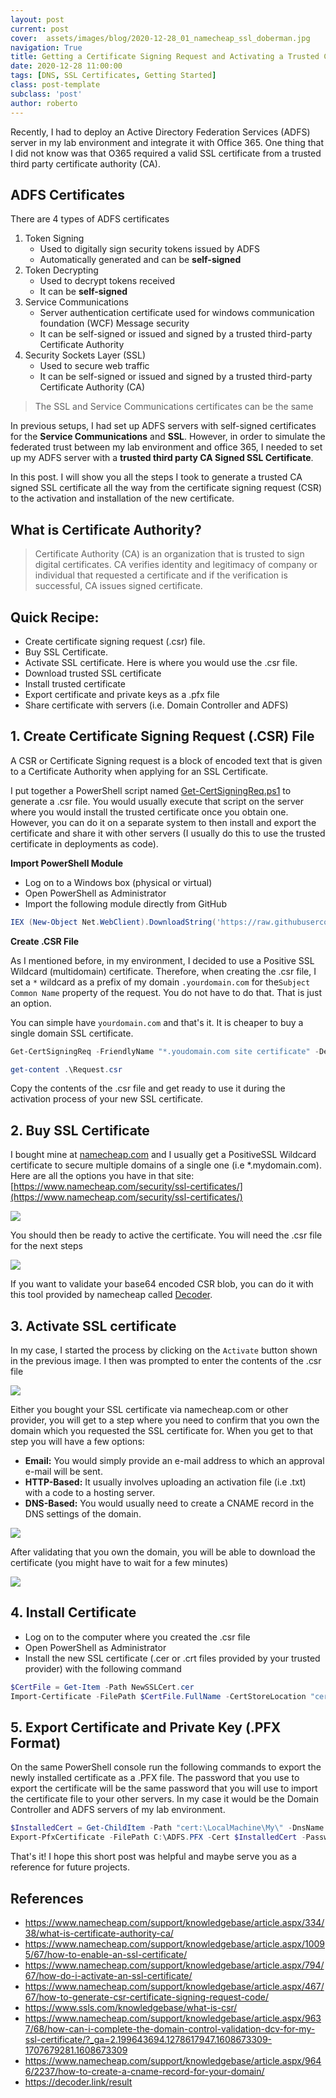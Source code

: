 ```yaml
---
layout: post
current: post
cover:  assets/images/blog/2020-12-28_01_namecheap_ssl_doberman.jpg
navigation: True
title: Getting a Certificate Signing Request and Activating a Trusted CA Signed SSL Certificate
date: 2020-12-28 11:00:00
tags: [DNS, SSL Certificates, Getting Started]
class: post-template
subclass: 'post'
author: roberto
---
```


Recently, I had to deploy an Active Directory Federation Services (ADFS) server in my lab environment and integrate it with Office 365. One thing that I did not know was that O365 required a valid SSL certificate from a trusted third party certificate authority (CA).

## ADFS Certificates

There are 4 types of ADFS certificates 

1. Token Signing 
    * Used to digitally sign security tokens issued by ADFS 
    * Automatically generated and can be **self-signed**
2. Token Decrypting 
    * Used to decrypt tokens received 
    * It can be **self-signed**
3. Service Communications 
    * Server authentication certificate used for windows communication foundation (WCF) Message security
    * It can be self-signed or issued and signed by a trusted third-party Certificate Authority 
4. Security Sockets Layer (SSL)
    * Used to secure web traffic
    * It can be self-signed or issued and signed by a trusted third-party Certificate Authority (CA) 

> The SSL and Service Communications certificates can be the same 

In previous setups, I had set up ADFS servers with self-signed certificates for the **Service Communications** and **SSL**. However, in order to simulate the federated trust between my lab environment and office 365, I needed to set up my ADFS server with a **trusted third party CA Signed SSL Certificate**.

In this post. I will show you all the steps I took to generate a trusted CA signed SSL certificate all the way from the certificate signing request (CSR) to the activation and installation of the new certificate.

## What is Certificate Authority?

> Certificate Authority (CA) is an organization that is trusted to sign digital certificates. CA verifies identity and legitimacy of company or individual that requested a certificate and if the verification is successful, CA issues signed certificate.

## Quick Recipe:
* Create certificate signing request (.csr) file.
* Buy SSL Certificate.
* Activate SSL certificate. Here is where you would use the .csr file.
* Download trusted SSL certificate
* Install trusted certificate
* Export certificate and private keys as a .pfx file
* Share certificate with servers (i.e. Domain Controller and ADFS)

## 1. Create Certificate Signing Request (.CSR) File

A CSR or Certificate Signing request is a block of encoded text that is given to a Certificate Authority when applying for an SSL Certificate.

I put together a PowerShell script named [Get-CertSigningReq.ps1](https://github.com/OTRF/Blacksmith/blob/master/resources/scripts/powershell/misc/Get-CertSigningReq.ps1) to generate a .csr file. You would usually execute that script on the server where you would install the trusted certificate once you obtain one. However, you can do it on a separate system to then install and export the certificate and share it with other servers (I usually do this to use the trusted certificate in deployments as code).

**Import PowerShell Module**

* Log on to a Windows box (physical or virtual)
* Open PowerShell as Administrator
* Import the following module directly from GitHub

```PowerShell
IEX (New-Object Net.WebClient).DownloadString('https://raw.githubusercontent.com/OTRF/Blacksmith/master/resources/scripts/powershell/misc/Get-CertSigningReq.ps1')
```

**Create .CSR File**

As I mentioned before, in my environment, I decided to use a Positive SSL Wildcard (multidomain) certificate. Therefore, when creating the .csr file, I set a `*` wildcard as a prefix of my domain `.yourdomain.com` for the`Subject Common Name` property of the request. You do not have to do that. That is just an option.

You can simple have `yourdomain.com` and that's it. It is cheaper to buy a single domain SSL certificate.

```PowerShell
Get-CertSigningReq -FriendlyName "*.youdomain.com site certificate" -Description "ADFS yourdomain.com certificate" -SubjectCommonName "*.yourdomain.com" -SubjectOrganizationUnit "Research" -SubjectOrganization "yourdomain.com" -SubjectCountry "US" -SubjectState "Texas" -SubjectLocality "Texas" -CertFilePath "Request.csr"

get-content .\Request.csr 
```

Copy the contents of the .csr file and get ready to use it during the activation process of your new SSL certificate.

## 2. Buy SSL Certificate

I bought mine at [namecheap.com](https://www.namecheap.com/) and I usually get a PositiveSSL Wildcard certificate to secure multiple domains of a single one (i.e *.mydomain.com). Here are all the options you have in that site: [https://www.namecheap.com/security/ssl-certificates/](https://www.namecheap.com/security/ssl-certificates/)

![](assets/images/blog/2020-12-28_02_ssl_certificates_price.png)

You should then be ready to active the certificate. You will need the .csr file for the next steps

![](assets/images/blog/2020-12-28_03_positivessl_cert_product.png)

If you want to validate your base64 encoded CSR blob, you can do it with this tool provided by namecheap called [Decoder](https://decoder.link/result).

## 3. Activate SSL certificate

In my case, I started the process by clicking on the `Activate` button shown in the previous image. I then was prompted to enter the contents of the .csr file

![](assets/images/blog/2020-12-28_04_activate_cert_csr_input.png)

Either you bought your SSL certificate via namecheap.com or other provider, you will get to a step where you need to confirm that you own the domain which you requested the SSL certificate for. When you get to that step you will have a few options:

* **Email:** You would simply provide an e-mail address to which an approval e-mail will be sent.
* **HTTP-Based:** It usually involves uploading an activation file (i.e .txt) with a code to a hosting server.
* **DNS-Based:** You would usually need to create a CNAME record in the DNS settings of the domain.

![](assets/images/blog/2020-12-28_05_domain_owner_validation.png)

After validating that you own the domain, you will be able to download the certificate (you might have to wait for a few minutes)

![](assets/images/blog/2020-12-28_06_certificate_download.png)

## 4. Install Certificate

* Log on to the computer where you created the .csr file
* Open PowerShell as Administrator
* Install the new SSL certificate (.cer or .crt files provided by your trusted provider) with the following command

```PowerShell
$CertFile = Get-Item -Path NewSSLCert.cer
Import-Certificate -FilePath $CertFile.FullName -CertStoreLocation "cert:\LocalMachine\My"
```

## 5. Export Certificate and Private Key (.PFX Format)

On the same PowerShell console run the following commands to export the newly installed certificate as a .PFX file. The password that you use to export the certificate will be the same password that you will use to import the certificate file to your other servers. In my case it would be the Domain Controller and ADFS servers of my lab environment.

```PowerShell
$InstalledCert = Get-ChildItem -Path "cert:\LocalMachine\My\" -DnsName "yourdomain.com"
Export-PfxCertificate -FilePath C:\ADFS.PFX -Cert $InstalledCert -Password (ConvertTo-SecureString "YOURPASSWORD" -AsPlainText -Force)
```

That's it! I hope this short post was helpful and maybe serve you as a reference for future projects.


## References

* https://www.namecheap.com/support/knowledgebase/article.aspx/334/38/what-is-certificate-authority-ca/
* https://www.namecheap.com/support/knowledgebase/article.aspx/10095/67/how-to-enable-an-ssl-certificate/
* https://www.namecheap.com/support/knowledgebase/article.aspx/794/67/how-do-i-activate-an-ssl-certificate/
* https://www.namecheap.com/support/knowledgebase/article.aspx/467/67/how-to-generate-csr-certificate-signing-request-code/
* https://www.ssls.com/knowledgebase/what-is-csr/
* https://www.namecheap.com/support/knowledgebase/article.aspx/9637/68/how-can-i-complete-the-domain-control-validation-dcv-for-my-ssl-certificate/?_ga=2.199643694.1278617947.1608673309-1707679281.1608673309
* https://www.namecheap.com/support/knowledgebase/article.aspx/9646/2237/how-to-create-a-cname-record-for-your-domain/
* https://decoder.link/result